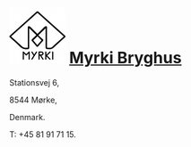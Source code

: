 # ![icon](../../../icons/Myrki.jpeg) [Myrki Bryghus](https://untappd.com/Myrki)

Stationsvej 6,

8544 Mørke,

Denmark.

T: +45 81 91 71 15.
